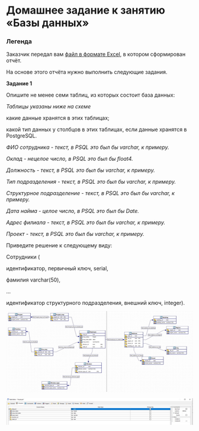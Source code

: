 # Домашнее задание к занятию «Базы данных»

### Легенда

Заказчик передал вам [файл в формате Excel](https://github.com/netology-code/sdb-homeworks/blob/main/resources/hw-12-1.xlsx), в котором сформирован отчёт.

На основе этого отчёта нужно выполнить следующие задания.

**Задание 1**

Опишите не менее семи таблиц, из которых состоит база данных:

_Таблицы указаны ниже на схеме_

какие данные хранятся в этих таблицах;

какой тип данных у столбцов в этих таблицах, если данные хранятся в PostgreSQL.

_ФИО сотрудника - текст, в PSQL это был бы varchar, к примеру._

_Оклад - нецелое число, в PSQL это был бы float4._

_Должность - текст, в PSQL это был бы varchar, к примеру._

_Тип подразделения - текст, в PSQL это был бы varchar, к примеру._

_Структурное подразделение - текст, в PSQL это был бы varchar, к примеру._

_Дата найма - целое число, в PSQL это был бы Date._

_Адрес филиала - текст, в PSQL это был бы varchar, к примеру._

_Проект - текст, в PSQL это был бы varchar, к примеру._

Приведите решение к следующему виду:

Сотрудники (

идентификатор, первичный ключ, serial,

фамилия varchar(50),

...

идентификатор структурного подразделения, внешний ключ, integer).


![alt text](https://github.com/MaratKN/sdb_1201/blob/main/1.jpg)

![alt text](https://github.com/MaratKN/sdb_1201/blob/main/2.jpg)